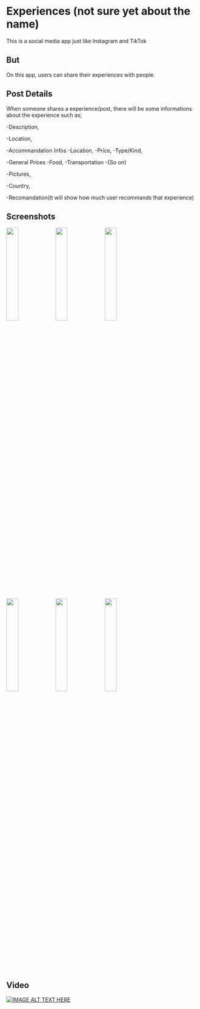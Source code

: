# Experiences (not sure yet about the name)

This is a social media app just like Instagram and TikTok

## But

On this app, users can share their experiences with people.

## Post Details

When someone shares a experience/post, there will be some informations about the experience such as;

-Description,

-Location,

-Accommandation Infos
 -Location,
 -Price,
 -Type/Kind,

-General Prices
  -Food,
  -Transportation
  -{So on}

-Pictures,

-Country,

-Recomandation(It will show how much user recommands that experience)

## Screenshots
<img src="https://user-images.githubusercontent.com/75737586/183874142-c4ba6486-cbf2-45ad-9650-42ea8d65b0c1.png" width=25% height=25%>
<img src="https://user-images.githubusercontent.com/75737586/183874272-78730b3a-3006-41dd-b7ec-055b21acb488.png" width=25% height=25%>
<img src="https://user-images.githubusercontent.com/75737586/183874330-9e231675-76b5-44b1-859c-44f054eabda0.png" width=25% height=25%>
<img src="https://user-images.githubusercontent.com/75737586/183874412-41f7c21f-1548-477d-9d80-670081944177.png" width=25% height=25%>
<img src="https://user-images.githubusercontent.com/75737586/183874507-5d5e44e0-9ed2-4a01-9562-f3aeccca94af.png" width=25% height=25%>
<img src="https://user-images.githubusercontent.com/75737586/183874650-815b50ef-b714-4a29-bf8c-fa3912ef6144.png" width=25% height=25%>


## Video
[![IMAGE ALT TEXT HERE](https://img.youtube.com/vi/UdktNVnpfT4/0.jpg)](https://www.youtube.com/watch?v=UdktNVnpfT4)
